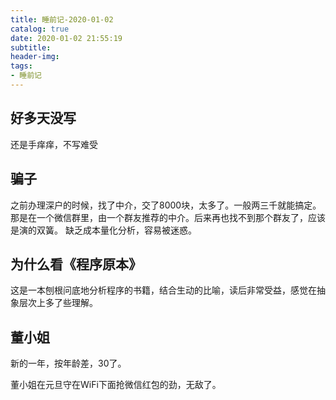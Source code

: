 ```yaml
---
title: 睡前记-2020-01-02
catalog: true
date: 2020-01-02 21:55:19
subtitle:
header-img:
tags:
- 睡前记
---
```


## 好多天没写

还是手痒痒，不写难受

## 骗子

之前办理深户的时候，找了中介，交了8000块，太多了。一般两三千就能搞定。
那是在一个微信群里，由一个群友推荐的中介。后来再也找不到那个群友了，应该是演的双簧。
缺乏成本量化分析，容易被迷惑。

## 为什么看《程序原本》

这是一本刨根问底地分析程序的书籍，结合生动的比喻，读后非常受益，感觉在抽象层次上多了些理解。

## 董小姐

新的一年，按年龄差，30了。

董小姐在元旦守在WiFi下面抢微信红包的劲，无敌了。

